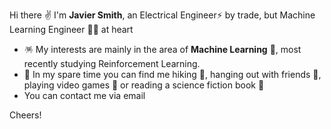 Hi there ✌️ I'm **Javier Smith**, an Electrical Engineer⚡ by trade, but Machine Learning Engineer 👨‍🏫 at heart

- 🪅 My interests are mainly in the area of **Machine Learning** 📠, most recently studying Reinforcement Learning.
- 🥏 In my spare time you can find me hiking 🥾, hanging out with friends 🍺, playing video games 👾 or reading a science fiction book 📖
- You can contact me via email

Cheers!

<!---
jsmithdlc/jsmithdlc is a ✨ special ✨ repository because its `README.md` (this file) appears on your GitHub profile.
You can click the Preview link to take a look at your changes.
--->
